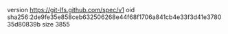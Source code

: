 version https://git-lfs.github.com/spec/v1
oid sha256:2de9fe35e858ceb632506268e44f68f1706a841cb4e33f3d41e378035d80839b
size 3855
